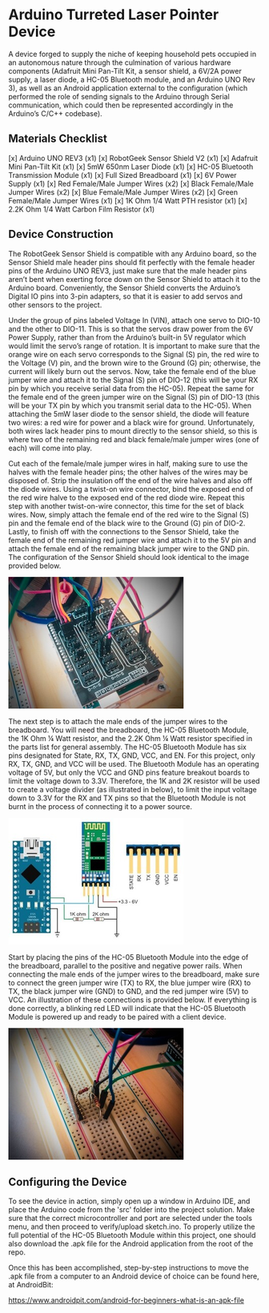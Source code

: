 Arduino Turreted Laser Pointer Device
=========================================================================
A device forged to supply the niche of keeping household pets occupied in an autonomous nature through the culmination of various hardware components (Adafruit Mini Pan-Tilt Kit, a sensor shield, a 6V/2A power supply, a laser diode, a HC-05 Bluetooth module, and an Arduino UNO Rev 3), as well as an Android application external to the configuration (which performed the role of sending signals to the Arduino through Serial communication, which could then be represented accordingly in the Arduino’s C/C++ codebase). 

Materials Checklist
------------------------------------------------------------------------
[x] Arduino UNO REV3 (x1)
[x] RobotGeek Sensor Shield V2 (x1)
[x] Adafruit Mini Pan-Tilt Kit (x1)
[x] 5mW 650nm Laser Diode (x1)
[x] HC-05 Bluetooth Transmission Module (x1)
[x] Full Sized Breadboard (x1)
[x] 6V Power Supply (x1)
[x] Red Female/Male Jumper Wires (x2)
[x] Black Female/Male Jumper Wires (x2)
[x] Blue Female/Male Jumper Wires (x2)
[x] Green Female/Male Jumper Wires (x1)
[x] 1K Ohm 1/4 Watt PTH resistor (x1)
[x] 2.2K Ohm 1/4 Watt Carbon Film Resistor (x1)

Device Construction
------------------------------------------------------------------------
The RobotGeek Sensor Shield is compatible with any Arduino board, so the Sensor Shield male header pins should fit perfectly with the female header pins of the Arduino UNO REV3, just make sure that the male header pins aren’t bent when exerting force down on the Sensor Shield to attach it to the Arduino board. Conveniently, the Sensor Shield converts the Arduino’s Digital IO pins into 3-pin adapters, so that it is easier to add servos and other sensors to the project. 

Under the group of pins labeled Voltage In (VIN), attach one servo to DIO-10 and the other to DIO-11. This is so that the servos draw power from the 6V Power Supply, rather than from the Arduino’s built-in 5V regulator which would limit the servo’s range of rotation. It is important to make sure that the orange wire on each servo corresponds to the Signal (S) pin, the red wire to the Voltage (V) pin, and the brown wire to the Ground (G) pin; otherwise, the current will likely burn out the servos. Now, take the female end of the blue jumper wire and attach it to the Signal (S) pin of DIO-12 (this will be your RX pin by which you receive serial data from the HC-05). Repeat the same for the female end of the green jumper wire on the Signal (S) pin of DIO-13 (this will be your TX pin by which you transmit serial data to the HC-05). When attaching the 5mW laser diode to the sensor shield, the diode will feature two wires: a red wire for power and a black wire for ground. Unfortunately, both wires lack header pins to mount directly to the sensor shield, so this is where two of the remaining red and black female/male jumper wires (one of each) will come into play. 

Cut each of the female/male jumper wires in half, making sure to use the halves with the female header pins; the other halves of the wires may be disposed of. Strip the insulation off the end of the wire halves and also off the diode wires. Using a twist-on wire connector, bind the exposed end of the red wire halve to the exposed end of the red diode wire. Repeat this step with another twist-on-wire connector, this time for the set of black wires. Now, simply attach the female end of the red wire to the Signal (S) pin and the female end of the black wire to the Ground (G) pin of DIO-2. Lastly, to finish off with the connections to the Sensor Shield, take the female end of the remaining red jumper wire and attach it to the 5V pin and attach the female end of the remaining black jumper wire to the GND pin. The configuration of the Sensor Shield should look identical to the image provided below.

![Wiring Diagram](images/wiring-schematics.jpg?raw=true "RobotGeek Sensor Shield Wiring Schematics")

The next step is to attach the male ends of the jumper wires to the breadboard. You will need the breadboard, the HC-05 Bluetooth Module, the 1K Ohm ¼ Watt resistor, and the 2.2K Ohm ¼ Watt resistor specified in the parts list for general assembly. The HC-05 Bluetooth Module has six pins designated for State, RX, TX, GND, VCC, and EN. For this project, only RX, TX, GND, and VCC will be used. The Bluetooth Module has an operating voltage of 5V, but only the VCC and GND pins feature breakout boards to limit the voltage down to 3.3V. Therefore, the 1K and 2K resistor will be used to create a voltage divider (as illustrated in below), to limit the input voltage down to 3.3V for the RX and TX pins so that the Bluetooth Module is not burnt in the process of connecting it to a power source.

![Voltage Divider](images/voltage-divider.jpg?raw=true "Voltage Divider for HC-05")

Start by placing the pins of the HC-05 Bluetooth Module into the edge of the breadboard, parallel to the positive and negative power rails. When connecting the male ends of the jumper wires to the breadboard, make sure to connect the green jumper wire (TX) to RX, the blue jumper wire (RX) to TX, the black jumper wire (GND) to GND, and the red jumper wire (5V) to VCC. An illustration of these connections is provided below. If everything is done correctly, a blinking red LED will indicate that the HC-05 Bluetooth Module is powered up and ready to be paired with a client device.

![Breadboard](images/breadboard.jpg?raw=true "Breadboard Resistor, Jumper Wire, and Bluetooth Module Placement")

Configuring the Device
--------------------------------------------------------------
To see the device in action, simply open up a window in Arduino IDE, and place the Arduino code from the 'src' folder into the project solution. Make sure that the correct microcontroller and port are selected under the tools menu, and then proceed to verify/upload sketch.ino. To properly utilize the full potential of the  HC-05 Bluetooth Module within this project, one should also download the .apk file for the Android application from the root of the repo. 

Once this has been accomplished, step-by-step instructions to move the .apk file from a computer to an Android device of choice can be found here, at AndroidBit: 

https://www.androidpit.com/android-for-beginners-what-is-an-apk-file
